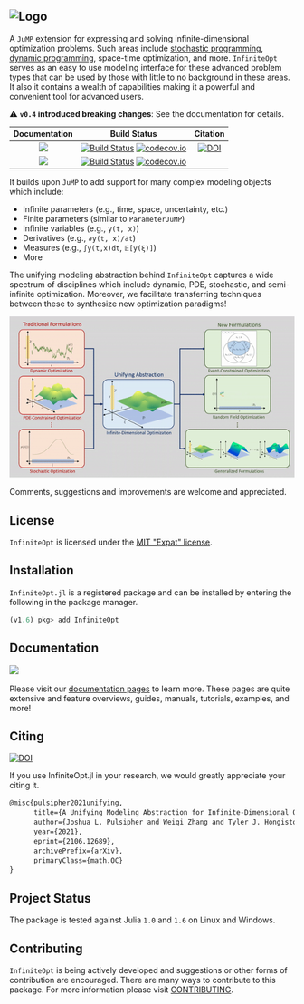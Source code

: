 ![Logo](full_logo.png)
---

A `JuMP` extension for expressing and solving infinite-dimensional optimization
problems. Such areas include [stochastic programming](https://en.wikipedia.org/wiki/Stochastic_programming),
[dynamic programming](https://en.wikipedia.org/wiki/Dynamic_programming),
space-time optimization, and more. `InfiniteOpt` serves as an easy to use modeling
interface for these advanced problem types that can be used by those with little
to no background in these areas. It also it contains a wealth of capabilities
making it a powerful and convenient tool for advanced users.  

:warning: **`v0.4` introduced breaking changes**: See the documentation for details.

| **Documentation**                                                               | **Build Status**                                                                                | **Citation** |
|:-------------------------------------------------------------------------------:|:-----------------------------------------------------------------------------------------------:|:--------------------------------------:|
| [![](https://img.shields.io/badge/docs-stable-blue.svg)](https://pulsipher.github.io/InfiniteOpt.jl/stable) | [![Build Status](https://github.com/pulsipher/InfiniteOpt.jl/workflows/CI/badge.svg?branch=release-0.4)](https://github.com/pulsipher/InfiniteOpt.jl/actions?query=workflow%3ACI) [![codecov.io](https://codecov.io/github/pulsipher/InfiniteOpt.jl/coverage.svg?branch=release-0.4)](https://codecov.io/github/pulsipher/InfiniteOpt.jl?branch=release-0.4) | [![DOI](https://img.shields.io/badge/math.OC-arXiv%3A2106.12689-B31B1B.svg)](https://arxiv.org/abs/2106.12689) |
| [![](https://img.shields.io/badge/docs-dev-blue.svg)](https://pulsipher.github.io/InfiniteOpt.jl/dev) | [![Build Status](https://github.com/pulsipher/InfiniteOpt.jl/workflows/CI/badge.svg?branch=master)](https://github.com/pulsipher/InfiniteOpt.jl/actions?query=workflow%3ACI) [![codecov.io](https://codecov.io/github/pulsipher/InfiniteOpt.jl/coverage.svg?branch=master)](https://codecov.io/github/pulsipher/InfiniteOpt.jl?branch=master) | |

It builds upon `JuMP` to add support for many complex modeling objects which 
include:
- Infinite parameters (e.g., time, space, uncertainty, etc.)
- Finite parameters (similar to `ParameterJuMP`)
- Infinite variables (e.g., `y(t, x)`)
- Derivatives (e.g., `∂y(t, x)/∂t`)
- Measures (e.g., `∫y(t,x)dt`, `𝔼[y(ξ)]`)
- More

The unifying modeling abstraction behind `InfiniteOpt` captures a wide spectrum 
of disciplines which include dynamic, PDE, stochastic, and semi-infinite 
optimization. Moreover, we facilitate transferring techniques between these 
to synthesize new optimization paradigms!

![abstract](abstraction.gif)

Comments, suggestions and improvements are welcome and appreciated.

## License
`InfiniteOpt` is licensed under the [MIT "Expat" license](./LICENSE).

## Installation
`InfiniteOpt.jl` is a registered package and can be installed by entering the
following in the package manager.

```julia
(v1.6) pkg> add InfiniteOpt
```

## Documentation
[![](https://img.shields.io/badge/docs-stable-blue.svg)](https://pulsipher.github.io/InfiniteOpt.jl/stable)

Please visit our [documentation pages](https://pulsipher.github.io/InfiniteOpt.jl/stable) 
to learn more. These pages are quite extensive and feature overviews, guides,
manuals, tutorials, examples, and more!

## Citing
[![DOI](https://img.shields.io/badge/math.OC-arXiv%3A2106.12689-B31B1B.svg)](https://arxiv.org/abs/2106.12689)

If you use InfiniteOpt.jl in your research, we would greatly appreciate your 
citing it.
```latex
@misc{pulsipher2021unifying,
      title={A Unifying Modeling Abstraction for Infinite-Dimensional Optimization}, 
      author={Joshua L. Pulsipher and Weiqi Zhang and Tyler J. Hongisto and Victor M. Zavala},
      year={2021},
      eprint={2106.12689},
      archivePrefix={arXiv},
      primaryClass={math.OC}
}
```

## Project Status
The package is tested against Julia `1.0` and `1.6` on Linux and Windows.

## Contributing
`InfiniteOpt` is being actively developed and suggestions or other forms of contribution are encouraged.
There are many ways to contribute to this package. For more information please
visit [CONTRIBUTING](https://github.com/pulsipher/InfiniteOpt.jl/blob/master/CONTRIBUTING.md).

